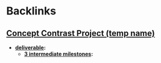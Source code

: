 
# Backlinks
## [Concept Contrast Project (temp name)](<Concept Contrast Project (temp name).md>)
- **[deliverable](<deliverable.md>):**
    - **[3 intermediate milestones](<3 intermediate milestones.md>):**

